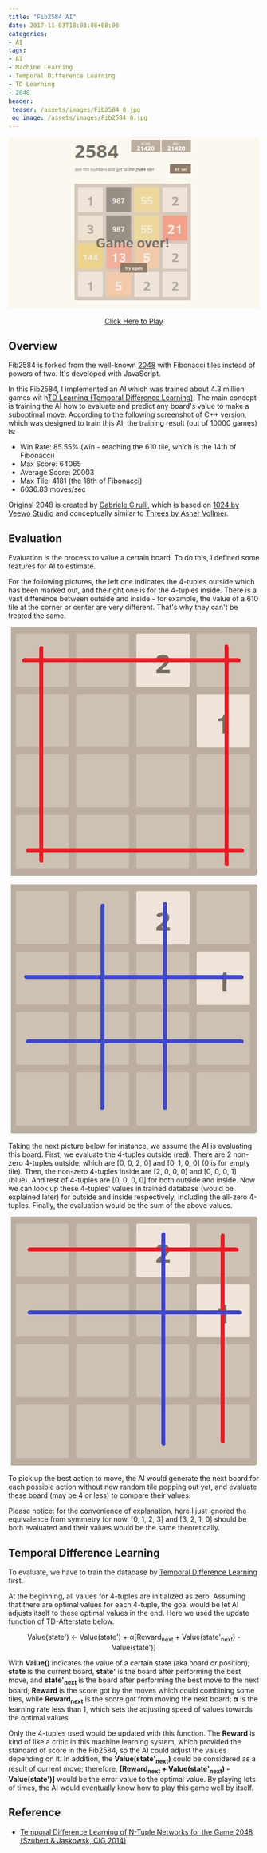 ```yaml
---
title: "Fib2584 AI"
date: 2017-11-03T18:03:08+08:00
categories:
- AI
tags:
- AI
- Machine Learning
- Temporal Difference Learning
- TD Learning
- 2048
header:
 teaser: /assets/images/Fib2584_0.jpg
 og_image: /assets/images/Fib2584_0.jpg
---
```


<p style="text-align: center;"><img src="/assets/images/Fib2584_0.jpg" /></p>
<p style="text-align: center;"><a href="http://nagachiang.github.io/Fib2584-AI" target="_blank">Click Here to Play</a></p>

## Overview

Fib2584 is forked from the well-known [2048](http://gabrielecirulli.github.io/2048/) with Fibonacci tiles instead of powers of two. It's developed with JavaScript.

In this Fib2584, I implemented an AI which was trained about 4.3 million games wit h[TD Learning (Temporal Difference Learning)](https://en.wikipedia.org/wiki/Temporal_difference_learning). The main concept is training the AI how to evaluate and predict any board's value to make a suboptimal move. According to the following screenshot of C++ version, which was designed to train this AI, the training result (out of 10000 games) is:

- Win Rate: 85.55% (win - reaching the 610 tile, which is the 14th of Fibonacci)
- Max Score: 64065
- Average Score: 20003
- Max Tile: 4181 (the 18th of Fibonacci)
- 6036.83 moves/sec

Original 2048 is created by [Gabriele Cirulli](http://gabrielecirulli.com), which is based on [1024 by Veewo Studio](https://itunes.apple.com/us/app/1024!/id823499224) and conceptually similar to [Threes by Asher Vollmer](http://asherv.com/threes/).

## Evaluation

Evaluation is the process to value a certain board. To do this, I defined some features for AI to estimate.

For the following pictures, the left one indicates the 4-tuples outside which has been marked out, and the right one is for the 4-tuples inside. There is a vast difference between outside and inside - for example, the value of a 610 tile at the corner or center are very different. That's why they can't be treated the same.

<p style="text-align: center;"><img src="/assets/images/Fib2584_board_4-Tuple_Outside.jpg" /></p>
<p style="text-align: center;"><img src="/assets/images/Fib2584_board_4-Tuple_Inside.jpg" /></p>

Taking the next picture below for instance, we assume the AI is evaluating this board. First, we evaluate the 4-tuples outside (red). There are 2 non-zero 4-tuples outside, which are [0, 0, 2, 0] and [0, 1, 0, 0] (0 is for empty tile). Then, the non-zero 4-tuples inside are [2, 0, 0, 0] and [0, 0, 0, 1] (blue). And rest of 4-tuples are [0, 0, 0, 0] for both outside and inside. Now we can look up these 4-tuples' values in trained database (would be explained later) for outside and inside respectively, including the all-zero 4-tuples. Finally, the evaluation would be the sum of the above values.

<p style="text-align: center;"><img src="/assets/images/Fib2584_board_Example.jpg" /></p>

To pick up the best action to move, the AI would generate the next board for each possible action without new random tile popping out yet, and evaluate these board (may be 4 or less) to compare their values.

Please notice: for the convenience of explanation, here I just ignored the equivalence from symmetry for now. [0, 1, 2, 3] and [3, 2, 1, 0] should be both evaluated and their values would be the same theoretically.

## Temporal Difference Learning

To evaluate, we have to train the database by [Temporal Difference Learning](https://en.wikipedia.org/wiki/Temporal_difference_learning) first.

At the beginning, all values for 4-tuples are initialized as zero. Assuming that there are optimal values for each 4-tuple, the goal would be let AI adjusts itself to these optimal values in the end. Here we used the update function of TD-Afterstate below.

<p style="text-align: center;">Value(state') ← Value(state') + α[Reward<sub>next</sub> + Value(state'<sub>next</sub>) - Value(state')]</p>

With <b>Value()</b> indicates the value of a certain state (aka board or position); <b>state</b> is the current board, <b>state'</b> is the board after performing the best move, and <b>state'<sub>next</sub></b> is the board after performing the best move to the next board; <b>Reward</b> is the score got by the moves which could combining some tiles, while <b>Reward<sub>next</sub></b> is the score got from moving the next board; <b>α</b> is the learning rate less than 1, which sets the adjusting speed of values towards the optimal values.

Only the 4-tuples used would be updated with this function. The <b>Reward</b> is kind of like a critic in this machine learning system, which provided the standard of score in the Fib2584, so the AI could adjust the values depending on it. In addition, the <b>Value(state'<sub>next</sub>)</b> could be considered as a result of current move; therefore, <b>[Reward<sub>next</sub> + Value(state'<sub>next</sub>) - Value(state')]</b> would be the error value to the optimal value. By playing lots of times, the AI would eventually know how to play this game well by itself.

## Reference

- [Temporal Difference Learning of N-Tuple Networks for the Game 2048 (Szubert & Jaskowsk, CIG 2014)](http://www.cs.put.poznan.pl/mszubert/pub/szubert2014cig.pdf)
